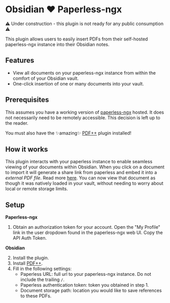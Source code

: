 # Obsidian ❤️ Paperless-ngx

⚠️ Under construction - this plugin is not ready for any public consumption ⚠️

This plugin allows users to easily insert PDFs from their self-hosted paperless-ngx instance into their Obsidian notes.

## Features

- View all documents on your paperless-ngx instance from within the comfort of your Obsidian vault.
- One-click insertion of one or many documents into your vault.

## Prerequisites 
This assumes you have a working version of [paperless-ngx](https://github.com/paperless-ngx/paperless-ngx) hosted. It does not necessarily need to be remotely accessible. This decision is left up to the reader. 

You must also have the ✨amazing✨ [PDF++](https://github.com/RyotaUshio/obsidian-pdf-plus) plugin installed!

## How it works
This plugin interacts with your paperless instance to enable seamless viewing of your documents within Obsidian. When you click on a document to import it will generate a share link from paperless and embed it into a *external PDF file*. Read more [here](https://ryotaushio.github.io/obsidian-pdf-plus/external-pdf-files.html). You can now view that document as though it was natively loaded in your vault, without needing to worry about local or remote storage limits.

## Setup

**Paperless-ngx**

1. Obtain an authorization token for your account. Open the "My Profile" link in the user dropdown found in the paperless-ngx web UI. Copy the API Auth Token.


**Obsidian**

2. Install the plugin.
3. Install [PDF++](https://github.com/RyotaUshio/obsidian-pdf-plus).
4. Fill in the following settings:
    - Paperless URL: full url to your paperless-ngx instance. Do not include the trailing `/`.
    - Paperless authentication token: token you obtained in step 1.
    - Document storage path: location you would like to save references to these PDFs.